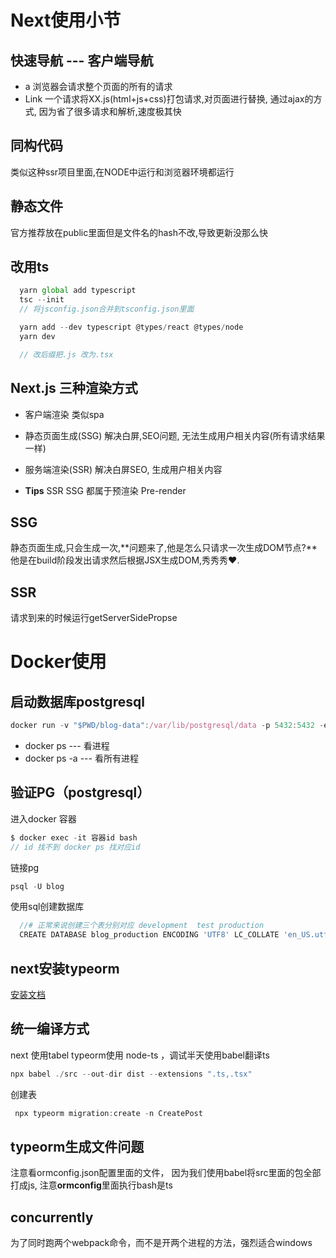 # Next使用小节
## 快速导航 --- 客户端导航
* a
  浏览器会请求整个页面的所有的请求
* Link
  一个请求将XX.js(html+js+css)打包请求,对页面进行替换, 通过ajax的方式, 因为省了很多请求和解析,速度极其快

## 同构代码
类似这种ssr项目里面,在NODE中运行和浏览器环境都运行

## 静态文件
官方推荐放在public里面但是文件名的hash不改,导致更新没那么快

## 改用ts
```js
  yarn global add typescript
  tsc --init
  // 将jsconfig.json合并到tsconfig.json里面

  yarn add --dev typescript @types/react @types/node 
  yarn dev

  // 改后缀把.js 改为.tsx
```

## Next.js 三种渲染方式
* 客户端渲染
  类似spa
* 静态页面生成(SSG)
  解决白屏,SEO问题, 无法生成用户相关内容(所有请求结果一样)
* 服务端渲染(SSR)
  解决白屏SEO, 生成用户相关内容

* **Tips** SSR SSG 都属于预渲染 Pre-render

## SSG
静态页面生成,只会生成一次,**问题来了,他是怎么只请求一次生成DOM节点?**他是在build阶段发出请求然后根据JSX生成DOM,秀秀秀❤.


## SSR
请求到来的时候运行getServerSidePropse

# Docker使用
## 启动数据库postgresql
```js
docker run -v "$PWD/blog-data":/var/lib/postgresql/data -p 5432:5432 -e POSTGRES_USER=blog -e POSTGRES_HOST_AUTH_METHOD=trust -d postgres:12.2
```
  * docker ps       --- 看进程
  * docker ps -a    --- 看所有进程

## 验证PG（postgresql）
进入docker 容器
```js
$ docker exec -it 容器id bash 
// id 找不到 docker ps 找对应id
```
链接pg
```js
psql -U blog
```
使用sql创建数据库
```js
  //# 正常来说创建三个表分别对应 development  test production
  CREATE DATABASE blog_production ENCODING 'UTF8' LC_COLLATE 'en_US.utf8' LC_CTYPE 'en_US.utf8';
```

## next安装typeorm
[安装文档](https://typeorm.biunav.com/zh/#%E5%AE%89%E8%A3%85)

## 统一编译方式
next 使用tabel  typeorm使用 node-ts ，调试半天使用babel翻译ts
```js
npx babel ./src --out-dir dist --extensions ".ts,.tsx"
```
创建表
```js
 npx typeorm migration:create -n CreatePost
```

## typeorm生成文件问题
注意看ormconfig.json配置里面的文件， 因为我们使用babel将src里面的包全部打成js, 注意**ormconfig**里面执行bash是ts

## concurrently
为了同时跑两个webpack命令，而不是开两个进程的方法，强烈适合windows